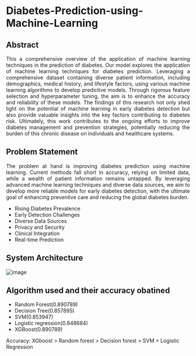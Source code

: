 # Diabetes-Prediction-using-Machine-Learning

## Abstract
<p align = justify>This a comprehensive overview of the application of machine learning techniques in the prediction of diabetes. Our model explores the application of machine learning techniques for diabetes prediction. Leveraging a comprehensive dataset containing diverse patient information, including demographics, medical history, and lifestyle factors, using various machine learning algorithms to develop predictive models. Through rigorous feature selection and hyperparameter tuning, the aim is to enhance the accuracy and reliability of these models. The findings of this research not only shed light on the potential of machine learning in early diabetes detection but also provide valuable insights into the key factors contributing to diabetes risk. Ultimately, this work contributes to the ongoing efforts to improve diabetes management and prevention strategies, potentially reducing the burden of this chronic disease on individuals and healthcare systems.</p>

## Problem Statement
<p align = justify>The problem at hand is improving diabetes prediction using machine learning. Current methods fall short in accuracy, relying on limited data, while a wealth of patient information remains untapped. By leveraging advanced machine learning techniques and diverse data sources, we aim to develop more reliable models for early diabetes detection, with the ultimate goal of enhancing preventive care and reducing the global diabetes burden.
  
- Rising Diabetes Prevalence
- Early Detection Challenges
- Diverse Data Sources
- Privacy and Security
- Clinical Integration
- Real-time Prediction
</p>

## System Architecture
![image](https://github.com/user-attachments/assets/4dd3d5ef-68fe-4c51-860b-4e2c9a502e4e)

## Algorithm used and their accuracy obatined
- Random Forest(0.890789)
- Decision Tree(0.857895)
- SVM(0.853947)
- Logistic regression(0.848684)
- XGBoost(0.890789)

Accuracy: XGboost > Random forest > Decision forest > SVM > Logistic Regression

